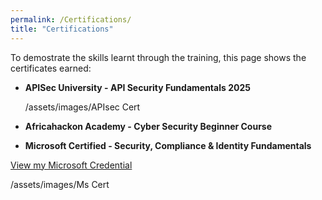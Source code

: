 ```yaml
---
permalink: /Certifications/
title: "Certifications"
---
```


To demostrate the skills learnt through the training, this page shows the certificates earned:

- **APISec University - API Security Fundamentals 2025**
  <div data-iframe-width="400" data-iframe-height="350" data-share-badge-id="28edfdbd-0672-4b91-8348-55762646ca8e" data-share-badge-host="https://www.credly.com"></div><script type="text/javascript" async src="//cdn.credly.com/assets/utilities/embed.js"></script>
  /assets/images/APIsec Cert

- **Africahackon Academy - Cyber Security Beginner Course**
   <div data-iframe-width="400" data-iframe-height="350" data-share-badge-id="2456db7d-8e91-48e9-850b-e10ec2bfe2d7" data-share-badge-host="https://www.credly.com"></div><script type="text/javascript" async src="//cdn.credly.com/assets/utilities/embed.js"></script>
   
 - **Microsoft Certified - Security, Compliance & Identity Fundamentals**

    <a href="https://learn.microsoft.com/api/credentials/share/en-us/FednandMwashambaMtalaki-4394/3C9254095502CDAD?sharingId=6B66557EC3AF5F68" target="_blank" rel="noopener">
  View my Microsoft Credential
</a>

/assets/images/Ms Cert
 
   
